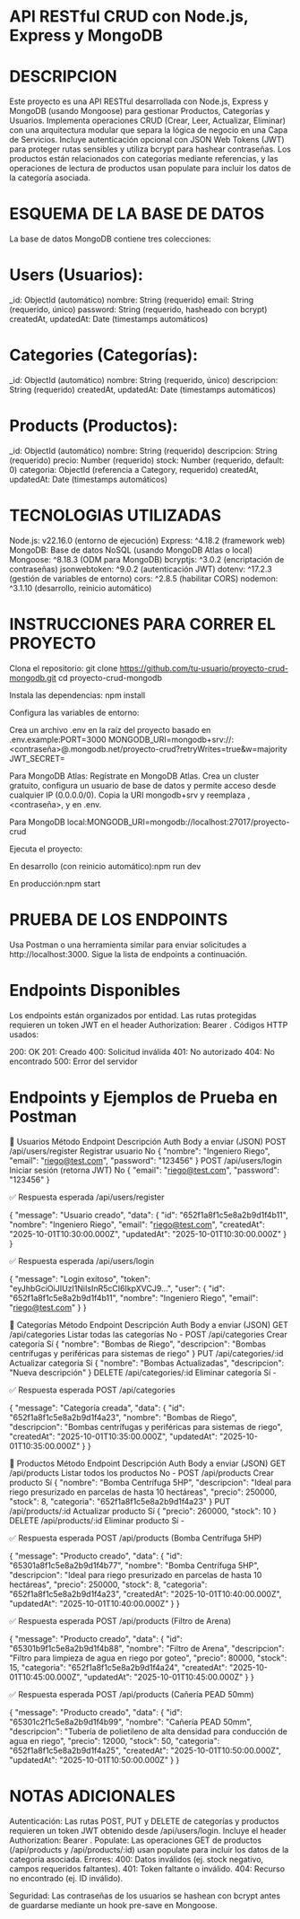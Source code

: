# API RESTful CRUD con Node.js, Express y MongoDB

# DESCRIPCION
Este proyecto es una API RESTful desarrollada con Node.js, Express y MongoDB (usando Mongoose) para gestionar Productos, Categorías y Usuarios. Implementa operaciones CRUD (Crear, Leer, Actualizar, Eliminar) con una arquitectura modular que separa la lógica de negocio en una Capa de Servicios. Incluye autenticación opcional con JSON Web Tokens (JWT) para proteger rutas sensibles y utiliza bcrypt para hashear contraseñas. Los productos están relacionados con categorías mediante referencias, y las operaciones de lectura de productos usan populate para incluir los datos de la categoría asociada.

# ESQUEMA DE LA BASE DE DATOS
La base de datos MongoDB contiene tres colecciones:

# Users (Usuarios):

_id: ObjectId (automático)
nombre: String (requerido)
email: String (requerido, único)
password: String (requerido, hasheado con bcrypt)
createdAt, updatedAt: Date (timestamps automáticos)


# Categories (Categorías):

_id: ObjectId (automático)
nombre: String (requerido, único)
descripcion: String (requerido)
createdAt, updatedAt: Date (timestamps automáticos)


# Products (Productos):

_id: ObjectId (automático)
nombre: String (requerido)
descripcion: String (requerido)
precio: Number (requerido)
stock: Number (requerido, default: 0)
categoria: ObjectId (referencia a Category, requerido)
createdAt, updatedAt: Date (timestamps automáticos)

# TECNOLOGIAS UTILIZADAS

Node.js: v22.16.0 (entorno de ejecución)
Express: ^4.18.2 (framework web)
MongoDB: Base de datos NoSQL (usando MongoDB Atlas o local)
Mongoose: ^8.18.3 (ODM para MongoDB)
bcryptjs: ^3.0.2 (encriptación de contraseñas)
jsonwebtoken: ^9.0.2 (autenticación JWT)
dotenv: ^17.2.3 (gestión de variables de entorno)
cors: ^2.8.5 (habilitar CORS)
nodemon: ^3.1.10 (desarrollo, reinicio automático)

# INSTRUCCIONES PARA CORRER EL PROYECTO

Clona el repositorio:
git clone https://github.com/tu-usuario/proyecto-crud-mongodb.git
cd proyecto-crud-mongodb


Instala las dependencias:
npm install

Configura las variables de entorno:

Crea un archivo .env en la raíz del proyecto basado en .env.example:PORT=3000
MONGODB_URI=mongodb+srv://<usuario>:<contraseña>@<cluster>.mongodb.net/proyecto-crud?retryWrites=true&w=majority
JWT_SECRET=<tu-clave-secreta>

Para MongoDB Atlas:
Regístrate en MongoDB Atlas.
Crea un cluster gratuito, configura un usuario de base de datos y permite acceso desde cualquier IP (0.0.0.0/0).
Copia la URI mongodb+srv y reemplaza <usuario>, <contraseña>, y <cluster> en .env.

Para MongoDB local:MONGODB_URI=mongodb://localhost:27017/proyecto-crud

Ejecuta el proyecto:

En desarrollo (con reinicio automático):npm run dev

En producción:npm start


# PRUEBA DE LOS ENDPOINTS

Usa Postman o una herramienta similar para enviar solicitudes a http://localhost:3000.
Sigue la lista de endpoints a continuación.

# Endpoints Disponibles
Los endpoints están organizados por entidad. Las rutas protegidas requieren un token JWT en el header Authorization: Bearer <token>. Códigos HTTP usados:

200: OK
201: Creado
400: Solicitud inválida
401: No autorizado
404: No encontrado
500: Error del servidor

# Endpoints y Ejemplos de Prueba en Postman
🔹 Usuarios
Método	Endpoint	Descripción	Auth	Body a enviar (JSON)
POST	/api/users/register	Registrar usuario	No	{ "nombre": "Ingeniero Riego", "email": "riego@test.com", "password": "123456" }
POST	/api/users/login	Iniciar sesión (retorna JWT)	No	{ "email": "riego@test.com", "password": "123456" }

✅ Respuesta esperada /api/users/register

{
  "message": "Usuario creado",
  "data": {
    "id": "652f1a8f1c5e8a2b9d1f4b11",
    "nombre": "Ingeniero Riego",
    "email": "riego@test.com",
    "createdAt": "2025-10-01T10:30:00.000Z",
    "updatedAt": "2025-10-01T10:30:00.000Z"
  }
}


✅ Respuesta esperada /api/users/login

{
  "message": "Login exitoso",
  "token": "eyJhbGciOiJIUzI1NiIsInR5cCI6IkpXVCJ9...",
  "user": {
    "id": "652f1a8f1c5e8a2b9d1f4b11",
    "nombre": "Ingeniero Riego",
    "email": "riego@test.com"
  }
}

🔹 Categorías
Método	Endpoint	Descripción	Auth	Body a enviar (JSON)
GET	/api/categories	Listar todas las categorías	No	-
POST	/api/categories	Crear categoría	Sí	{ "nombre": "Bombas de Riego", "descripcion": "Bombas centrífugas y periféricas para sistemas de riego" }
PUT	/api/categories/:id	Actualizar categoría	Sí	{ "nombre": "Bombas Actualizadas", "descripcion": "Nueva descripción" }
DELETE	/api/categories/:id	Eliminar categoría	Sí	-

✅ Respuesta esperada POST /api/categories

{
  "message": "Categoría creada",
  "data": {
    "id": "652f1a8f1c5e8a2b9d1f4a23",
    "nombre": "Bombas de Riego",
    "descripcion": "Bombas centrífugas y periféricas para sistemas de riego",
    "createdAt": "2025-10-01T10:35:00.000Z",
    "updatedAt": "2025-10-01T10:35:00.000Z"
  }
}

🔹 Productos
Método	Endpoint	Descripción	Auth	Body a enviar (JSON)
GET	/api/products	Listar todos los productos	No	-
POST	/api/products	Crear producto	Sí	{ "nombre": "Bomba Centrífuga 5HP", "descripcion": "Ideal para riego presurizado en parcelas de hasta 10 hectáreas", "precio": 250000, "stock": 8, "categoria": "652f1a8f1c5e8a2b9d1f4a23" }
PUT	/api/products/:id	Actualizar producto	Sí	{ "precio": 260000, "stock": 10 }
DELETE	/api/products/:id	Eliminar producto	Sí	-

✅ Respuesta esperada POST /api/products (Bomba Centrífuga 5HP)

{
  "message": "Producto creado",
  "data": {
    "id": "65301a8f1c5e8a2b9d1f4b77",
    "nombre": "Bomba Centrífuga 5HP",
    "descripcion": "Ideal para riego presurizado en parcelas de hasta 10 hectáreas",
    "precio": 250000,
    "stock": 8,
    "categoria": "652f1a8f1c5e8a2b9d1f4a23",
    "createdAt": "2025-10-01T10:40:00.000Z",
    "updatedAt": "2025-10-01T10:40:00.000Z"
  }
}


✅ Respuesta esperada POST /api/products (Filtro de Arena)

{
  "message": "Producto creado",
  "data": {
    "id": "65301b9f1c5e8a2b9d1f4b88",
    "nombre": "Filtro de Arena",
    "descripcion": "Filtro para limpieza de agua en riego por goteo",
    "precio": 80000,
    "stock": 15,
    "categoria": "652f1a8f1c5e8a2b9d1f4a24",
    "createdAt": "2025-10-01T10:45:00.000Z",
    "updatedAt": "2025-10-01T10:45:00.000Z"
  }
}


✅ Respuesta esperada POST /api/products (Cañería PEAD 50mm)

{
  "message": "Producto creado",
  "data": {
    "id": "65301c2f1c5e8a2b9d1f4b99",
    "nombre": "Cañería PEAD 50mm",
    "descripcion": "Tubería de polietileno de alta densidad para conducción de agua en riego",
    "precio": 12000,
    "stock": 50,
    "categoria": "652f1a8f1c5e8a2b9d1f4a25",
    "createdAt": "2025-10-01T10:50:00.000Z",
    "updatedAt": "2025-10-01T10:50:00.000Z"
  }
}


# NOTAS ADICIONALES

Autenticación: Las rutas POST, PUT y DELETE de categorías y productos requieren un token JWT obtenido desde /api/users/login. Incluye el header Authorization: Bearer <token>.
Populate: Las operaciones GET de productos (/api/products y /api/products/:id) usan populate para incluir los datos de la categoría asociada.
Errores:
400: Datos inválidos (ej. stock negativo, campos requeridos faltantes).
401: Token faltante o inválido.
404: Recurso no encontrado (ej. ID inválido).


Seguridad: Las contraseñas de los usuarios se hashean con bcrypt antes de guardarse mediante un hook pre-save en Mongoose.
